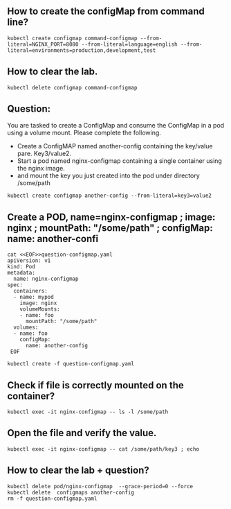 
## How to create the configMap from command line?
```
kubectl create configmap command-configmap --from-literal=NGINX_PORT=8080 --from-literal=language=english --from-literal=environments=production,development,test
```

## How to clear the lab.
```
kubectl delete configmap command-configmap
```
## Question: 

You are tasked to create a ConfigMap and consume the ConfigMap in a pod using a volume mount. 
Please complete the following.
- Create a ConfigMAP named another-config containing the key/value pare. Key3/value2.
- Start a pod named nginx-configmap containing a single container using the nginx image.
- and mount the key you just created into the pod under directory /some/path


```
kubectl create configmap another-config --from-literal=key3=value2
```
## Create a POD, name=nginx-configmap ; image: nginx ; mountPath: "/some/path" ; configMap: name: another-confi
```
cat <<EOF>>question-configmap.yaml
apiVersion: v1
kind: Pod
metadata:
  name: nginx-configmap
spec:
  containers:
  - name: mypod
    image: nginx
    volumeMounts:
    - name: foo
      mountPath: "/some/path"
  volumes:
  - name: foo
    configMap:
      name: another-config
 EOF
 ```
 
 ```
 kubectl create -f question-configmap.yaml
 ```
 
 ## Check if file is correctly mounted on the container?
 
 ```
 kubectl exec -it nginx-configmap -- ls -l /some/path
 ```
 ## Open the file and verify the value.
 ```
 kubectl exec -it nginx-configmap -- cat /some/path/key3 ; echo 
 ```
 
 
 ## How to clear the lab + question?
 
 ```
 kubectl delete pod/nginx-configmap  --grace-period=0 --force
 kubectl delete  configmaps another-config
 rm -f question-configmap.yaml
 ```
 
 
 
 
 
 
 
 
 
 
